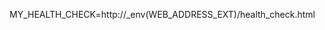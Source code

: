 <!-- layout:code post: env-vars_define-referenced-environment-variable -->


MY&#95;HEALTH&#95;CHECK=http&#58;&#47;&#47;&#95;env&#40;WEB&#95;ADDRESS&#95;EXT&#41;&#47;health&#95;check&#46;html
